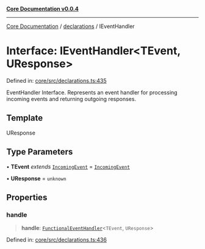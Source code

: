 [**Core Documentation v0.0.4**](../../README.md)

***

[Core Documentation](../../modules.md) / [declarations](../README.md) / IEventHandler

# Interface: IEventHandler\<TEvent, UResponse\>

Defined in: [core/src/declarations.ts:435](https://github.com/stonemjs/core/blob/e4675fc5d1a8e120fdb4d54e226a2496fdda3681/src/declarations.ts#L435)

EventHandler Interface.
Represents an event handler for processing incoming events and returning outgoing responses.

## Template

UResponse

## Type Parameters

• **TEvent** *extends* [`IncomingEvent`](../../events/IncomingEvent/classes/IncomingEvent.md) = [`IncomingEvent`](../../events/IncomingEvent/classes/IncomingEvent.md)

• **UResponse** = `unknown`

## Properties

### handle

> **handle**: [`FunctionalEventHandler`](../type-aliases/FunctionalEventHandler.md)\<`TEvent`, `UResponse`\>

Defined in: [core/src/declarations.ts:436](https://github.com/stonemjs/core/blob/e4675fc5d1a8e120fdb4d54e226a2496fdda3681/src/declarations.ts#L436)
